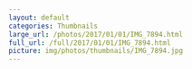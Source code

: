 ```yaml
---
layout: default
categories: Thumbnails
large_url: /photos/2017/01/01/IMG_7894.html
full_url: /full/2017/01/01/IMG_7894.html
picture: img/photos/thumbnails/IMG_7894.jpg
---
```

